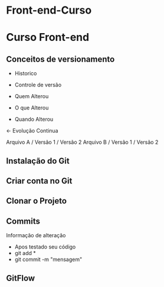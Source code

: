 # Front-end-Curso
# Curso Front-end
## Conceitos de versionamento
 - Historico
 - Controle de versão

 - Quem Alterou
 - O que Alterou
 - Quando Alterou

 <- Evolução Continua

 Arquivo A / Versão 1 / Versão 2
 Arquivo B / Versão 1 / Versão 2

 ## Instalação do Git

 ## Criar conta no Git

 ## Clonar o Projeto

 ## Commits
  Informação de alteração
  - Apos testado seu código
  - git add *
  - git commit -m "mensagem"

 ## GitFlow
